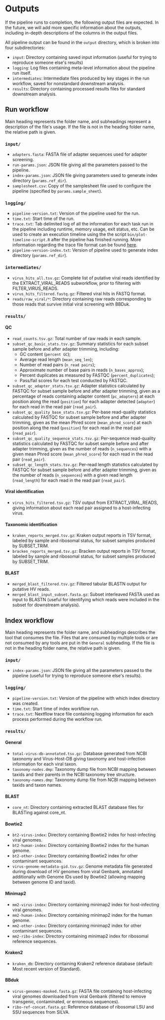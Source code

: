 # Outputs

If the pipeline runs to completion, the following output files are expected. In the future, we will add more specific information about the outputs, including in-depth descriptions of the columns in the output files.

All pipeline output can be found in the `output` directory, which is broken into four subdirectories:

- `input`: Directory containing saved input information (useful for trying to reproduce someone else's results)
- `logging`: Log files containing meta-level information about the pipeline run itself.
- `intermediates`: Intermediate files produced by key stages in the run workflow, saved for nonstandard downstream analysis.
- `results`: Directory containing processed results files for standard downstream analysis.

## Run workflow

Main heading represents the folder name, and subheadings represent a description of the file's usage. If the file is not in the heading folder name, the relative path is given.

### `input/`

- `adapters.fasta`: FASTA file of adapter sequences used for adapter screening.
- `run-params.json`: JSON file giving all the parameters passed to the pipeline.
- `index-params.json`: JSON file giving parameters used to generate index directory (`params.ref_dir`).
- `samplesheet.csv`: Copy of the samplesheet file used to configure the pipeline (specified by `params.sample_sheet`).

### `logging/`

- `pipeline-version.txt`: Version of the pipeline used for the run.
- `time.txt`: Start time of the run.
- `trace.txt`: Tab delimited log of all the information for each task run in the pipeline including runtime, memory usage, exit status, etc. Can be used to create an execution timeline using the the script `bin/plot-timeline-script.R` after the pipeline has finished running. More information regarding the trace file format can be found [here](https://www.nextflow.io/docs/latest/reports.html#trace-file).
- `pipeline-version-index.txt`: Version of pipeline used to generate index directory (`params.ref_dir`).

### `intermediates/`

- `virus_hits_all.tsv.gz`: Complete list of putative viral reads identified by the EXTRACT_VIRAL_READS subworkflow, prior to filtering with FILTER_VIRUS_READS.
- `virus_hits_filtered.fastq.gz`: Filtered viral hits in FASTQ format.
- `reads/raw_viral/*`: Directory containing raw reads corresponding to those reads that survive initial viral screening with BBDuk.

### `results/`

#### QC
- `read_counts.tsv.gz`: Total number of raw reads in each sample.
- `subset_qc_basic_stats.tsv.gz`: Summary statistics for each subset sample before and after adapter trimming, including:
    - GC content (`percent GC`);
    - Average read length (`mean_seq_len`);
    - Number of read pairs (`n_read pairs`);
    - Approximate number of base pairs in reads (`n_bases_approx`);
    - Percent duplicates as measured by FASTQC (`percent_duplicates`);
    - Pass/fail scores for each test conducted by FASTQC.
- `subset_qc_adapter_stats.tsv.gz`: Adapter statistics calculated by FASTQC for subset sample before and after adapter trimming, given as a percentage of reads containing adapter content (`pc_adapters`) at each position along the read (`position`) for each adapter detected (`adapter`) for each read in the read pair (`read_pair`).
- `subset_qc_quality_base_stats.tsv.gz`: Per-base read-quality statistics calculated by FASTQC for subset sample before and after adapter trimming, given as the mean Phred score (`mean_phred_score`) at each position along the read (`position`) for each read in the read pair (`read_pair`).
- `subset_qc_quality_sequence_stats.tsv.gz`: Per-sequence read-quality statistics calculated by FASTQC for subset sample before and after adapter trimming, given as the number of reads (`n_sequences`) with a given mean Phred score (`mean_phred_score`) for each read in the read pair (`read_pair`).
- `subset_qc_length_stats.tsv.gz`: Per-read length statistics calculated by FASTQC for subset sample before and after adapter trimming, given as the number of reads (`n_sequences`) with a given read length (`read_length`) for each read in the read pair (`read_pair`).

#### Viral identification
- `virus_hits_filtered.tsv.gz`: TSV output from EXTRACT_VIRAL_READS, giving information about each read pair assigned to a host-infecting virus.

#### Taxonomic identification
- `kraken_reports_merged.tsv.gz`: Kraken output reports in TSV format, labeled by sample and ribosomal status, for subset samples produced by SUBSET_TRIM.
- `bracken_reports_merged.tsv.gz`: Bracken output reports in TSV format, labeled by sample and ribosomal status, for subset samples produced by SUBSET_TRIM.

#### BLAST
- `merged_blast_filtered.tsv.gz`: Filtered tabular BLASTN output for putative HV reads.
- `merged_blast_input_subset.fasta.gz`: Subset interleaved FASTA used as input to BLASTN (useful for identifying which reads were included in the subset for downstream analysis).

## Index workflow

Main heading represents the folder name, and subheadings describes the tool that consumes the file. Files that are consumed by multiple tools or are not consumed by any tools are put in the `General` subheading. If the file is not in the heading folder name, the relative path is given.

### `input/`

- `index-params.json`: JSON file giving all the parameters passed to the pipeline (useful for trying to reproduce someone else's results).

### `logging/`

- `pipeline-version.txt`: Version of the pipeline with which index directory was created.
- `time.txt`: Start time of index workflow run.
- `trace.txt`: Nextflow trace file containing logging information for each process performed during the workflow run.

### `results/`

#### General

- `total-virus-db-annotated.tsv.gz`: Database generated from NCBI taxonomy and Virus-Host-DB giving taxonomy and host-infection information for each viral taxon.
- `taxonomy-nodes.dmp`: Taxonomy dump file from NCBI mapping between taxids and their parents in the NCBI taxonomy tree structure.
- `taxonomy-names.dmp`: Taxonomy dump file from NCBI mapping between taxids and taxon names.

#### BLAST

- `core_nt`: Directory containing extracted BLAST database files for BLASTing against core_nt.

#### Bowtie2

- `bt2-virus-index`: Directory containing Bowtie2 index for host-infecting viral genomes.
- `bt2-human-index`: Directory containing Bowtie2 index for the human genome.
- `bt2-other-index`: Directory containing Bowtie2 index for other contaminant sequences.
- `virus-genome-metadata-gid.tsv.gz`: Genome metadata file generated during download of HV genomes from viral Genbank, annotated additionally with Genome IDs used by Bowtie2 (allowing mapping between genome ID and taxid).

#### Minimap2

- `mm2-virus-index`: Directory containing minimap2 index for host-infecting viral genomes.
- `mm2-human-index`: Directory containing minimap2 index for the human genome.
- `mm2-other-index`: Directory containing minimap2 index for other contaminant sequences.
- `mm2-ribo-index`: Directory containing minimap2 index for ribosomal reference sequences.

#### Kraken2

- `kraken_db`: Directory containing Kraken2 reference database (default: Most recent version of Standard).

#### BBduk

- `virus-genomes-masked.fasta.gz`: FASTA file containing host-infecting viral genomes downloaded from viral Genbank (filtered to remove transgenic, contaminated, or erroneous sequences).
- `ribo-ref-concat.fasta.gz`: Reference database of ribosomal LSU and SSU sequences from SILVA.
